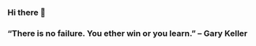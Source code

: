 ### Hi there 👋
### “There is no failure. You ether win or you learn.” – Gary Keller
<!--
**arnaldo-carvalho/acarvalho** is a ✨ _special_ ✨ repository because its `README.md` (this file) appears on your GitHub profile.
